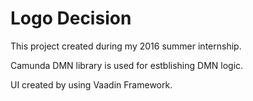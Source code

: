 # Logo Decision

This project created during my 2016 summer internship. 

Camunda DMN library is used for estblishing DMN logic.

UI created by using Vaadin Framework.
